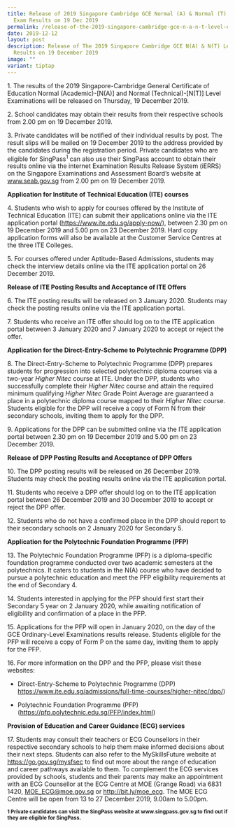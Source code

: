 ```yaml
---
title: Release of 2019 Singapore Cambridge GCE Normal (A) & Normal (T) Level
  Exam Results on 19 Dec 2019
permalink: /release-of-the-2019-singapore-cambridge-gce-n-a-n-t-level-exam-results-on-19-december-2019/
date: 2019-12-12
layout: post
description: Release of The 2019 Singapore Cambridge GCE N(A) & N(T) Level Exam
  Results on 19 December 2019
image: ""
variant: tiptap
---
```

<p>1. The results of the 2019 Singapore-Cambridge General Certificate of
Education Normal (Academic)-[N(A)] and Normal (Technical)-[N(T)] Level
Examinations will be released on Thursday, 19 December 2019.</p>
<p>2. School candidates may obtain their results from their respective schools
from 2.00 pm on 19 December 2019.</p>
<p>3. Private candidates will be notified of their individual results by
post. The result slips will be mailed on 19 December 2019 to the address
provided by the candidates during the registration period. Private candidates
who are eligible for SingPass<sup>1</sup> can also use their SingPass account
to obtain their results online via the internet Examination Results Release
System (iERRS) on the Singapore Examinations and Assessment Board’s website
at <a href="https://www.seab.gov.sg/" rel="noopener noreferrer nofollow" target="_blank">www.seab.gov.sg</a> from
2.00 pm on 19 December 2019.</p>
<p><strong>Application for Institute of Technical Education (ITE) courses</strong>
</p>
<p>4. Students who wish to apply for courses offered by the Institute of
Technical Education (ITE) can submit their applications online via the
ITE application portal (<a href="https://www.ite.edu.sg/apply-now/" rel="noopener noreferrer nofollow" target="_blank">https://www.ite.edu.sg/apply-now/</a>),
between 2.30 pm on 19 December 2019 and 5.00 pm on 23 December 2019. Hard
copy application forms will also be available at the Customer Service Centres
at the three ITE Colleges.</p>
<p>5. For courses offered under Aptitude-Based Admissions, students may check
the interview details online via the ITE application portal on 26 December
2019.</p>
<p><strong>Release of ITE Posting Results and Acceptance of ITE Offers</strong>
</p>
<p>6. The ITE posting results will be released on 3 January 2020. Students
may check the posting results online via the ITE application portal.</p>
<p>7. Students who receive an ITE offer should log on to the ITE application
portal between 3 January 2020 and 7 January 2020 to accept or reject the
offer.</p>
<p><strong>Application for the Direct-Entry-Scheme to Polytechnic Programme (DPP)</strong>
</p>
<p>8. The Direct-Entry-Scheme to Polytechnic Programme (DPP) prepares students
for progression into selected polytechnic diploma courses via a two-year <em>Higher Nitec</em> course
at ITE. Under the DPP, students who successfully complete their <em>Higher Nitec </em>course
and attain the required minimum qualifying <em>Higher Nitec</em> Grade Point
Average are guaranteed a place in a polytechnic diploma course mapped to
their <em>Higher Nitec</em> course. Students eligible for the DPP will receive
a copy of Form N from their secondary schools, inviting them to apply for
the DPP.</p>
<p>9. Applications for the DPP can be submitted online via the ITE application
portal between 2.30 pm on 19 December 2019 and 5.00 pm on 23 December 2019.</p>
<p><strong>Release of DPP Posting Results and Acceptance of DPP Offers</strong>
</p>
<p>10. The DPP posting results will be released on 26 December 2019. Students
may check the posting results online via the ITE application portal.</p>
<p>11. Students who receive a DPP offer should log on to the ITE application
portal between 26 December 2019 and 30 December 2019 to accept or reject
the DPP offer.</p>
<p>12. Students who do not have a confirmed place in the DPP should report
to their secondary schools on 2 January 2020 for Secondary 5.</p>
<p><strong>Application for the Polytechnic Foundation Programme (PFP)</strong>
</p>
<p>13. The Polytechnic Foundation Programme (PFP) is a diploma-specific foundation
programme conducted over two academic semesters at the polytechnics. It
caters to students in the N(A) course who have decided to pursue a polytechnic
education and meet the PFP eligibility requirements at the end of Secondary
4.</p>
<p>14. Students interested in applying for the PFP should first start their
Secondary 5 year on 2 January 2020, while awaiting notification of eligibility
and confirmation of a place in the PFP.</p>
<p>15. Applications for the PFP will open in January 2020, on the day of
the GCE Ordinary-Level Examinations results release. Students eligible
for the PFP will receive a copy of Form P on the same day, inviting them
to apply for the PFP.</p>
<p>16. For more information on the DPP and the PFP, please visit these websites:</p>
<ul data-tight="true" class="tight">
<li>
<p>Direct-Entry-Scheme to Polytechnic Programme (DPP)
<br><a href="https://www.ite.edu.sg/admissions/full-time-courses/higher-nitec/dpp/" rel="noopener noreferrer nofollow" target="_blank">https://www.ite.edu.sg/admissions/full-time-courses/higher-nitec/dpp/</a>)</p>
</li>
<li>
<p>Polytechnic Foundation Programme (PFP)
<br>(<a href="https://pfp.polytechnic.edu.sg/PFP/index.html" rel="noopener noreferrer nofollow" target="_blank">https://pfp.polytechnic.edu.sg/PFP/index.html</a>)</p>
</li>
</ul>
<p><strong>Provision of Education and Career Guidance (ECG) services</strong>
</p>
<p>17. Students may consult their teachers or ECG Counsellors in their respective
secondary schools to help them make informed decisions about their next
steps. Students can also refer to the MySkillsFuture website at <a href="https://go.gov.sg/mysfsec" rel="noopener noreferrer nofollow" target="_blank">https://go.gov.sg/mysfsec</a> to
find out more about the range of education and career pathways available
to them. To complement the ECG services provided by schools, students and
their parents may make an appointment with an ECG Counsellor at the ECG
Centre at MOE (Grange Road) via 6831 1420, <a href="mailto:MOE_ECG@moe.gov.sg" rel="noopener noreferrer nofollow" target="_blank">MOE_ECG@moe.gov.sg</a> or <a href="https://go.gov.sg/moe-ecg-centre" rel="noopener noreferrer nofollow" target="_blank">http://bit.ly/moe_ecg</a>.
The MOE ECG Centre will be open from 13 to 27 December 2019, 9.00am to
5.00pm.</p>
<p><strong><sub>1 Private candidates can visit the SingPass website at </sub><a href="https://www.singpass.gov.sg/" rel="noopener noreferrer nofollow" target="_blank"><sub>www.singpass.gov.sg</sub></a><sub> to find out if they are eligible for SingPass.</sub></strong>
</p>
<p></p>